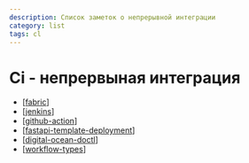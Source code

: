 ```yaml
---
description: Список заметок о непрерывной интеграции
category: list
tags: cl
---
```

# Ci - непрервыная интеграция

- [[fabric]]
- [[jenkins]]
- [[github-action]]
- [[fastapi-template-deployment]]
- [[digital-ocean-doctl]]
- [[workflow-types]]

[//begin]: # "Autogenerated link references for markdown compatibility"
[fabric]: ../notes/fabric "Fabric"
[jenkins]: ../notes/jenkins "Jenkins"
[github-action]: ../notes/github-action "Githunb action"
[fastapi-template-deployment]: ../notes/fastapi-template-deployment "Fastapi template deployment"
[digital-ocean-doctl]: ../notes/digital-ocean-doctl "Digital ocean doctl"
[workflow-types]: ../notes/workflow-types "Про варианты git workflow"
[//end]: # "Autogenerated link references"